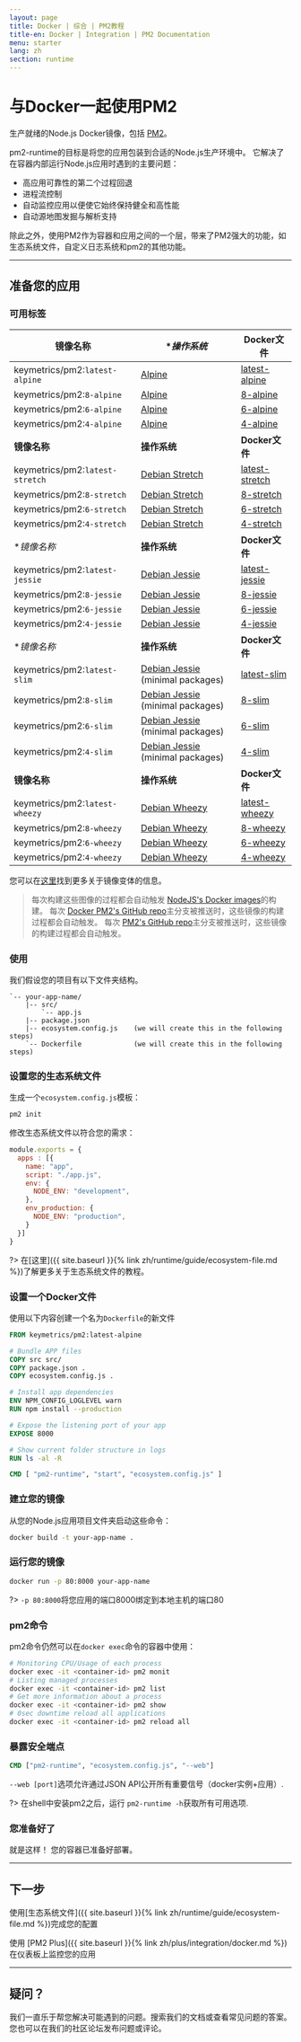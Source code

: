 ```yaml
---
layout: page
title: Docker | 综合 | PM2教程
title-en: Docker | Integration | PM2 Documentation
menu: starter
lang: zh
section: runtime
---
```


# 与Docker一起使用PM2

生产就绪的Node.js Docker镜像，包括 [PM2](http://pm2.keymetrics.io/)。

pm2-runtime的目标是将您的应用包装到合适的Node.js生产环境中。 它解决了在容器内部运行Node.js应用时遇到的主要问题：


- 高应用可靠性的第二个过程回退
- 进程流控制
- 自动监控应用以便使它始终保持健全和高性能
- 自动源地图发掘与解析支持

除此之外，使用PM2作为容器和应用之间的一个层，带来了PM2强大的功能，如生态系统文件，自定义日志系统和pm2的其他功能。

---

## 准备您的应用

### 可用标签

**镜像名称** | **操作系统* | **Docker文件**
---|---|---
keymetrics/pm2:`latest-alpine`|[Alpine](https://www.alpinelinux.org/about/)|[latest-alpine](tags/latest/alpine/Dockerfile)
keymetrics/pm2:`8-alpine`|[Alpine](https://www.alpinelinux.org/about/)|[8-alpine](tags/8/alpine/Dockerfile)
keymetrics/pm2:`6-alpine`|[Alpine](https://www.alpinelinux.org/about/)|[6-alpine](tags/6/alpine/Dockerfile)
keymetrics/pm2:`4-alpine`|[Alpine](https://www.alpinelinux.org/about/)|[4-alpine](tags/4/alpine/Dockerfile)
**镜像名称** | **操作系统** | **Docker文件**
keymetrics/pm2:`latest-stretch`|[Debian Stretch](https://wiki.debian.org/DebianStretch)|[latest-stretch](tags/latest/stretch/Dockerfile)
keymetrics/pm2:`8-stretch`|[Debian Stretch](https://wiki.debian.org/DebianStretch)|[8-stretch](tags/8/stretch/Dockerfile)
keymetrics/pm2:`6-stretch`|[Debian Stretch](https://wiki.debian.org/DebianStretch)|[6-stretch](tags/6/stretch/Dockerfile)
keymetrics/pm2:`4-stretch`|[Debian Stretch](https://wiki.debian.org/DebianStretch)|[4-stretch](tags/4/stretch/Dockerfile)
**镜像名称* | **操作系统** | **Docker文件**
keymetrics/pm2:`latest-jessie`|[Debian Jessie](https://wiki.debian.org/DebianJessie)|[latest-jessie](tags/latest/jessie/Dockerfile)
keymetrics/pm2:`8-jessie`|[Debian Jessie](https://wiki.debian.org/DebianJessie)|[8-jessie](tags/8/jessie/Dockerfile)
keymetrics/pm2:`6-jessie`|[Debian Jessie](https://wiki.debian.org/DebianJessie)|[6-jessie](tags/6/jessie/Dockerfile)
keymetrics/pm2:`4-jessie`|[Debian Jessie](https://wiki.debian.org/DebianJessie)|[4-jessie](tags/4/jessie/Dockerfile)
**镜像名称* | **操作系统** | **Docker文件**
keymetrics/pm2:`latest-slim`|[Debian Jessie](https://wiki.debian.org/DebianJessie) (minimal packages)|[latest-slim](tags/latest/slim/Dockerfile)
keymetrics/pm2:`8-slim`|[Debian Jessie](https://wiki.debian.org/DebianJessie) (minimal packages)|[8-slim](tags/8/slim/Dockerfile)
keymetrics/pm2:`6-slim`|[Debian Jessie](https://wiki.debian.org/DebianJessie) (minimal packages)|[6-slim](tags/6/slim/Dockerfile)
keymetrics/pm2:`4-slim`|[Debian Jessie](https://wiki.debian.org/DebianJessie) (minimal packages)|[4-slim](tags/4/slim/Dockerfile)
**镜像名称** | **操作系统** | **Docker文件**
keymetrics/pm2:`latest-wheezy`|[Debian Wheezy](https://wiki.debian.org/DebianWheezy)|[latest-wheezy](tags/latest/wheezy/Dockerfile)
keymetrics/pm2:`8-wheezy`|[Debian Wheezy](https://wiki.debian.org/DebianWheezy)|[8-wheezy](tags/8/wheezy/Dockerfile)
keymetrics/pm2:`6-wheezy`|[Debian Wheezy](https://wiki.debian.org/DebianWheezy)|[6-wheezy](tags/6/wheezy/Dockerfile)
keymetrics/pm2:`4-wheezy`|[Debian Wheezy](https://wiki.debian.org/DebianWheezy)|[4-wheezy](tags/4/wheezy/Dockerfile)

您可以在[这里](https://github.com/nodejs/docker-node#image-variants)找到更多关于镜像变体的信息。

> 每次构建这些图像的过程都会自动触发 [NodeJS's Docker images](https://hub.docker.com/r/library/node/tags/)的构建。
  每次 [Docker PM2's GitHub repo](https://github.com/keymetrics/docker-pm2)主分支被推送时，这些镜像的构建过程都会自动触发。
  每次 [PM2's GitHub repo](https://github.com/Unitech/pm2)主分支被推送时，这些镜像的构建过程都会自动触发。 

### 使用

我们假设您的项目有以下文件夹结构。 

```
`-- your-app-name/
    |-- src/
        `-- app.js
    |-- package.json
    |-- ecosystem.config.js    (we will create this in the following steps)
    `-- Dockerfile             (we will create this in the following steps)
```

### 设置您的生态系统文件

生成一个`ecosystem.config.js`模板：

```bash
pm2 init
```

修改生态系统文件以符合您的需求：

```javascript
module.exports = {
  apps : [{
    name: "app",
    script: "./app.js",
    env: {
      NODE_ENV: "development",
    },
    env_production: {
      NODE_ENV: "production",
    }
  }]
}
```

?> 在[这里]({{ site.baseurl }}{% link zh/runtime/guide/ecosystem-file.md %})了解更多关于生态系统文件的教程。

### 设置一个Docker文件

使用以下内容创建一个名为`Dockerfile`的新文件

```dockerfile
FROM keymetrics/pm2:latest-alpine

# Bundle APP files
COPY src src/
COPY package.json .
COPY ecosystem.config.js .

# Install app dependencies
ENV NPM_CONFIG_LOGLEVEL warn
RUN npm install --production

# Expose the listening port of your app
EXPOSE 8000

# Show current folder structure in logs
RUN ls -al -R

CMD [ "pm2-runtime", "start", "ecosystem.config.js" ]
```

### 建立您的镜像

从您的Node.js应用项目文件夹启动这些命令：

```bash
docker build -t your-app-name .
```

### 运行您的镜像

```bash
docker run -p 80:8000 your-app-name
```

?> `-p 80:8000`将您应用的端口8000绑定到本地主机的端口80

### pm2命令

pm2命令仍然可以在`docker exec`命令的容器中使用：

```bash
# Monitoring CPU/Usage of each process
docker exec -it <container-id> pm2 monit
# Listing managed processes
docker exec -it <container-id> pm2 list
# Get more information about a process
docker exec -it <container-id> pm2 show
# 0sec downtime reload all applications
docker exec -it <container-id> pm2 reload all
```

### 暴露安全端点

```Dockerfile
CMD ["pm2-runtime", "ecosystem.config.js", "--web"]
```

`--web [port]`选项允许通过JSON API公开所有重要信号（docker实例+应用）.

?> 在shell中安装pm2之后，运行 `pm2-runtime -h`获取所有可用选项.

### 您准备好了

就是这样！ 您的容器已准备好部署。

---

## 下一步

使用[生态系统文件]({{ site.baseurl }}{% link zh/runtime/guide/ecosystem-file.md %})完成您的配置

使用 [PM2 Plus]({{ site.baseurl }}{% link zh/plus/integration/docker.md %})在仪表板上监控您的应用

---

## 疑问？

我们一直乐于帮您解决可能遇到的问题。搜索我们的文档或查看常见问题的答案。您也可以在我们的社区论坛发布问题或评论。